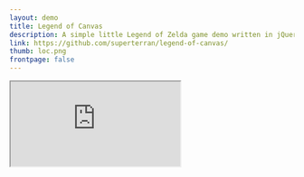 ```yaml
---
layout: demo
title: Legend of Canvas
description: A simple little Legend of Zelda game demo written in jQuery/Canvas. Use WASD to Navigate
link: https://github.com/superterran/legend-of-canvas/
thumb: loc.png
frontpage: false
---
```


<iframe src="https://rawgit.com/superterran/legend-of-canvas/master/index.html" class="showcase"></iframe>
